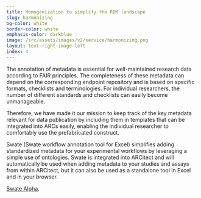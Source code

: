 ```yaml
---
title: Homogenization to simplify the RDM landscape
slug: harmonizing
bg-color: white
border-color: white
emphasis-color: darkblue
image: /src/assets/images/v2/service/harmonizing.png
layout: text-right-image-left
index: 4
---
```


The annotation of metadata is essential for well-maintained research data according to FAIR principles. 
The completeness of these metadata can depend on the corresponding endpoint repository and is based on specific formats, checklists and terminologies. 
For individual researchers, the number of different standards and checklists can easily become unmanageable. 

Therefore, we have made it our mission to keep track of the key metadata relevant for data publication by including them in templates that can be integrated into ARCs easily, enabling the individual researcher to comfortably use the prefabricated construct. 

Swate (Swate workflow annotation tool for Excel) simplifies adding standardized metadata for your experimental workflows by leveraging a simple use of ontologies. 
Swate is integrated into ARCitect and will automatically be used when adding metadata to your studies and assays from within ARCitect, but it can also be used as a standalone tool in Excel and in your browser.

[Swate Alpha](https://swate-alpha.nfdi4plants.org/).